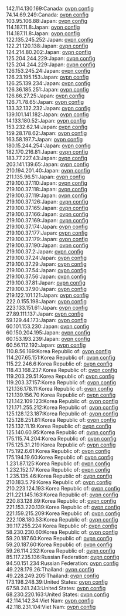 142.114.130.169:Canada: [ovpn config](vpn/142_114_130_169.ovpn)  
74.14.69.249:Canada: [ovpn config](vpn/74_14_69_249.ovpn)  
103.95.106.88:Japan: [ovpn config](vpn/103_95_106_88.ovpn)  
114.187.11.8:Japan: [ovpn config](vpn/114_187_11_8.ovpn)  
114.187.11.8:Japan: [ovpn config](vpn/114_187_11_8.ovpn)  
122.135.245.252:Japan: [ovpn config](vpn/122_135_245_252.ovpn)  
122.21.120.138:Japan: [ovpn config](vpn/122_21_120_138.ovpn)  
124.214.80.202:Japan: [ovpn config](vpn/124_214_80_202.ovpn)  
125.204.244.229:Japan: [ovpn config](vpn/125_204_244_229.ovpn)  
125.204.244.229:Japan: [ovpn config](vpn/125_204_244_229.ovpn)  
126.153.245.24:Japan: [ovpn config](vpn/126_153_245_24.ovpn)  
126.23.195.153:Japan: [ovpn config](vpn/126_23_195_153.ovpn)  
126.25.139.234:Japan: [ovpn config](vpn/126_25_139_234.ovpn)  
126.36.185.251:Japan: [ovpn config](vpn/126_36_185_251.ovpn)  
126.66.27.25:Japan: [ovpn config](vpn/126_66_27_25.ovpn)  
126.71.78.65:Japan: [ovpn config](vpn/126_71_78_65.ovpn)  
133.32.132.232:Japan: [ovpn config](vpn/133_32_132_232.ovpn)  
139.101.141.182:Japan: [ovpn config](vpn/139_101_141_182.ovpn)  
14.133.180.52:Japan: [ovpn config](vpn/14_133_180_52.ovpn)  
153.232.62.14:Japan: [ovpn config](vpn/153_232_62_14.ovpn)  
159.28.178.62:Japan: [ovpn config](vpn/159_28_178_62.ovpn)  
163.58.197.7:Japan: [ovpn config](vpn/163_58_197_7.ovpn)  
180.15.244.254:Japan: [ovpn config](vpn/180_15_244_254.ovpn)  
182.170.216.81:Japan: [ovpn config](vpn/182_170_216_81.ovpn)  
183.77.227.43:Japan: [ovpn config](vpn/183_77_227_43.ovpn)  
203.141.139.65:Japan: [ovpn config](vpn/203_141_139_65.ovpn)  
210.194.201.40:Japan: [ovpn config](vpn/210_194_201_40.ovpn)  
211.135.96.51:Japan: [ovpn config](vpn/211_135_96_51.ovpn)  
219.100.37.110:Japan: [ovpn config](vpn/219_100_37_110.ovpn)  
219.100.37.118:Japan: [ovpn config](vpn/219_100_37_118.ovpn)  
219.100.37.119:Japan: [ovpn config](vpn/219_100_37_119.ovpn)  
219.100.37.126:Japan: [ovpn config](vpn/219_100_37_126.ovpn)  
219.100.37.165:Japan: [ovpn config](vpn/219_100_37_165.ovpn)  
219.100.37.166:Japan: [ovpn config](vpn/219_100_37_166.ovpn)  
219.100.37.169:Japan: [ovpn config](vpn/219_100_37_169.ovpn)  
219.100.37.174:Japan: [ovpn config](vpn/219_100_37_174.ovpn)  
219.100.37.177:Japan: [ovpn config](vpn/219_100_37_177.ovpn)  
219.100.37.179:Japan: [ovpn config](vpn/219_100_37_179.ovpn)  
219.100.37.190:Japan: [ovpn config](vpn/219_100_37_190.ovpn)  
219.100.37.2:Japan: [ovpn config](vpn/219_100_37_2.ovpn)  
219.100.37.24:Japan: [ovpn config](vpn/219_100_37_24.ovpn)  
219.100.37.29:Japan: [ovpn config](vpn/219_100_37_29.ovpn)  
219.100.37.54:Japan: [ovpn config](vpn/219_100_37_54.ovpn)  
219.100.37.56:Japan: [ovpn config](vpn/219_100_37_56.ovpn)  
219.100.37.81:Japan: [ovpn config](vpn/219_100_37_81.ovpn)  
219.100.37.90:Japan: [ovpn config](vpn/219_100_37_90.ovpn)  
219.122.101.121:Japan: [ovpn config](vpn/219_122_101_121.ovpn)  
222.0.155.198:Japan: [ovpn config](vpn/222_0_155_198.ovpn)  
223.133.151.61:Japan: [ovpn config](vpn/223_133_151_61.ovpn)  
27.89.111.137:Japan: [ovpn config](vpn/27_89_111_137.ovpn)  
59.129.44.173:Japan: [ovpn config](vpn/59_129_44_173.ovpn)  
60.101.153.230:Japan: [ovpn config](vpn/60_101_153_230.ovpn)  
60.150.204.195:Japan: [ovpn config](vpn/60_150_204_195.ovpn)  
60.153.193.239:Japan: [ovpn config](vpn/60_153_193_239.ovpn)  
60.56.112.192:Japan: [ovpn config](vpn/60_56_112_192.ovpn)  
110.8.56.169:Korea Republic of: [ovpn config](vpn/110_8_56_169.ovpn)  
114.207.65.151:Korea Republic of: [ovpn config](vpn/114_207_65_151.ovpn)  
115.22.246.6:Korea Republic of: [ovpn config](vpn/115_22_246_6.ovpn)  
118.43.168.237:Korea Republic of: [ovpn config](vpn/118_43_168_237.ovpn)  
119.203.29.51:Korea Republic of: [ovpn config](vpn/119_203_29_51.ovpn)  
119.203.37.157:Korea Republic of: [ovpn config](vpn/119_203_37_157.ovpn)  
121.136.178.11:Korea Republic of: [ovpn config](vpn/121_136_178_11.ovpn)  
121.139.156.70:Korea Republic of: [ovpn config](vpn/121_139_156_70.ovpn)  
121.142.109.123:Korea Republic of: [ovpn config](vpn/121_142_109_123.ovpn)  
121.171.255.212:Korea Republic of: [ovpn config](vpn/121_171_255_212.ovpn)  
125.128.123.187:Korea Republic of: [ovpn config](vpn/125_128_123_187.ovpn)  
125.128.251.81:Korea Republic of: [ovpn config](vpn/125_128_251_81.ovpn)  
125.132.11.19:Korea Republic of: [ovpn config](vpn/125_132_11_19.ovpn)  
125.140.60.95:Korea Republic of: [ovpn config](vpn/125_140_60_95.ovpn)  
175.115.74.204:Korea Republic of: [ovpn config](vpn/175_115_74_204.ovpn)  
175.125.31.219:Korea Republic of: [ovpn config](vpn/175_125_31_219.ovpn)  
175.192.6.61:Korea Republic of: [ovpn config](vpn/175_192_6_61.ovpn)  
175.194.19.60:Korea Republic of: [ovpn config](vpn/175_194_19_60.ovpn)  
1.231.87.125:Korea Republic of: [ovpn config](vpn/1_231_87_125.ovpn)  
1.232.152.17:Korea Republic of: [ovpn config](vpn/1_232_152_17.ovpn)  
1.235.135.46:Korea Republic of: [ovpn config](vpn/1_235_135_46.ovpn)  
210.183.5.79:Korea Republic of: [ovpn config](vpn/210_183_5_79.ovpn)  
210.223.124.193:Korea Republic of: [ovpn config](vpn/210_223_124_193.ovpn)  
211.221.145.163:Korea Republic of: [ovpn config](vpn/211_221_145_163.ovpn)  
220.83.128.89:Korea Republic of: [ovpn config](vpn/220_83_128_89.ovpn)  
221.153.220.139:Korea Republic of: [ovpn config](vpn/221_153_220_139.ovpn)  
221.159.215.209:Korea Republic of: [ovpn config](vpn/221_159_215_209.ovpn)  
222.108.180.53:Korea Republic of: [ovpn config](vpn/222_108_180_53.ovpn)  
39.117.255.224:Korea Republic of: [ovpn config](vpn/39_117_255_224.ovpn)  
58.230.230.60:Korea Republic of: [ovpn config](vpn/58_230_230_60.ovpn)  
59.20.187.60:Korea Republic of: [ovpn config](vpn/59_20_187_60.ovpn)  
59.20.187.60:Korea Republic of: [ovpn config](vpn/59_20_187_60.ovpn)  
59.26.114.232:Korea Republic of: [ovpn config](vpn/59_26_114_232.ovpn)  
85.117.235.136:Russian Federation: [ovpn config](vpn/85_117_235_136.ovpn)  
94.50.151.234:Russian Federation: [ovpn config](vpn/94_50_151_234.ovpn)  
49.228.179.26:Thailand: [ovpn config](vpn/49_228_179_26.ovpn)  
49.228.249.205:Thailand: [ovpn config](vpn/49_228_249_205.ovpn)  
173.198.248.39:United States: [ovpn config](vpn/173_198_248_39.ovpn)  
67.58.241.243:United States: [ovpn config](vpn/67_58_241_243.ovpn)  
68.230.220.163:United States: [ovpn config](vpn/68_230_220_163.ovpn)  
42.114.142.34:Viet Nam: [ovpn config](vpn/42_114_142_34.ovpn)  
42.118.231.104:Viet Nam: [ovpn config](vpn/42_118_231_104.ovpn)  
